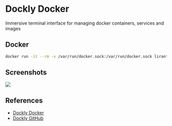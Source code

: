 # Dockly Docker

Immersive terminal interface for managing docker containers, services and images

## Docker
```sh
docker run -it --rm -v /var/run/docker.sock:/var/run/docker.sock lirantal/dockly
```

## Screenshots
![](https://cloud.githubusercontent.com/assets/316371/25682867/c5212216-3027-11e7-8f36-72d38516d2af.gif)

## References
- [Dockly Docker](https://hub.docker.com/r/lirantal/dockly)
- [Dockly GitHub](https://github.com/lirantal/dockly)